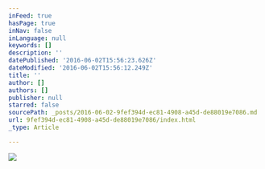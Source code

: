 ```yaml
---
inFeed: true
hasPage: true
inNav: false
inLanguage: null
keywords: []
description: ''
datePublished: '2016-06-02T15:56:23.626Z'
dateModified: '2016-06-02T15:56:12.249Z'
title: ''
author: []
authors: []
publisher: null
starred: false
sourcePath: _posts/2016-06-02-9fef394d-ec81-4908-a45d-de88019e7086.md
url: 9fef394d-ec81-4908-a45d-de88019e7086/index.html
_type: Article

---
```

![](https://the-grid-user-content.s3-us-west-2.amazonaws.com/11f78a3d-6ac4-4690-82cb-7679f93c46c7.jpg)